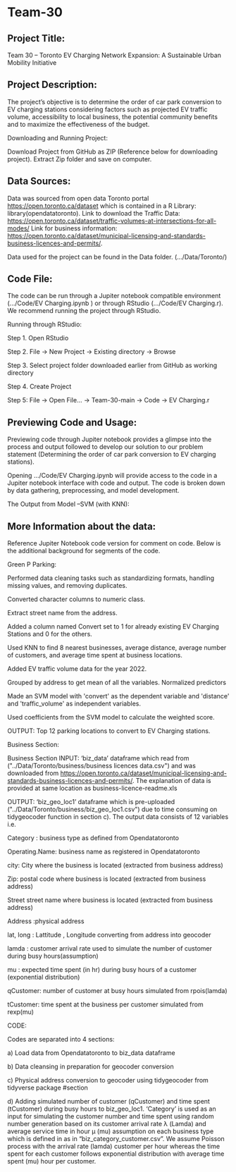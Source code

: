 # Team-30
## Project Title:  

Team 30 – Toronto EV Charging Network Expansion: A Sustainable Urban Mobility Initiative 

## Project Description: 

The project’s objective is to determine the order of car park conversion to EV charging stations considering factors such as projected EV traffic volume, accessibility to local business, the potential community benefits and to maximize the effectiveness of the budget.   

Downloading and Running Project: 

Download Project from GitHub as ZIP (Reference below for downloading project). Extract Zip folder and save on computer. 

## Data Sources:  

Data was sourced from open data Toronto portal https://open.toronto.ca/dataset which is contained in a R Library: library(opendatatoronto). Link to download the Traffic Data: https://open.toronto.ca/dataset/traffic-volumes-at-intersections-for-all-modes/ 
Link for business information: https://open.toronto.ca/dataset/municipal-licensing-and-standards-business-licences-and-permits/.  

Data used for the project can be found in the Data folder. (.../Data/Toronto/) 



## Code File:  

The code can be run through a Jupiter notebook compatible environment (.../Code/EV Charging.ipynb ) or through RStudio (.../Code/EV Charging.r). We recommend running the project through RStudio.  

Running through RStudio: 

Step 1. Open RStudio 

Step 2. File -> New Project -> Existing directory -> Browse  

Step 3. Select project folder downloaded earlier from GitHub as working directory 

Step 4. Create Project 

Step 5: File -> Open File... -> Team-30-main -> Code -> EV Charging.r 

## Previewing Code and Usage: 

Previewing code through Jupiter notebook provides a glimpse into the process and output followed to develop our solution to our problem statement (Determining the order of car park conversion to EV charging stations). 

Opening .../Code/EV Charging.ipynb will provide access to the code in a Jupiter notebook interface with code and output. The code is broken down by data gathering, preprocessing, and model development.  

The Output from Model –SVM (with KNN):  

 

## More Information about the data: 

Reference Jupiter Notebook code version for comment on code. Below is the additional background for segments of the code.  

Green P Parking: 

Performed data cleaning tasks such as standardizing formats, handling missing values, and removing duplicates. 

Converted character columns to numeric class. 

Extract street name from the address. 

Added a column named Convert set to 1 for already existing EV Charging Stations and 0 for the others. 

Used KNN to find 8 nearest businesses, average distance, average number of customers, and average time spent at business locations. 

Added EV traffic volume data for the year 2022. 

Grouped by address to get mean of all the variables. Normalized predictors 

Made an SVM model with 'convert' as the dependent variable and 'distance' and 'traffic_volume' as independent variables. 

Used coefficients from the SVM model to calculate the weighted score. 

OUTPUT: Top 12 parking locations to convert to EV Charging stations. 

 

Business Section:

Business Section INPUT: ‘biz_data’ dataframe which read from ("../Data/Toronto/business/business licences data.csv") and was downloaded from https://open.toronto.ca/dataset/municipal-licensing-and-standards-business-licences-and-permits/. The explanation of data is provided at same location as business-licence-readme.xls  

OUTPUT: ‘biz_geo_loc1’ dataframe which is pre-uploaded ("../Data/Toronto/business/biz_geo_loc1.csv") due to time consuming on tidygeocoder function in section c).   The output data consists of 12 variables i.e. 

Category : business type as defined from Opendatatoronto 

Operating.Name: business name as registered in Opendatatoronto 

city: City where the business is located (extracted from business address) 

Zip: postal code where business is located (extracted from business address) 

Street street name where business is located (extracted from business address) 

Address :physical address 

lat, long : Lattitude , Longitude converting from address into geocoder 

lamda : customer arrival rate used to simulate the number of customer during busy hours(assumption) 

mu : expected time spent (in hr) during busy hours of a customer (exponential distribution) 

qCustomer: number of customer at busy hours simulated from rpois(lamda) 

tCustomer: time spent at the business per customer simulated from rexp(mu) 

CODE:  

Codes are separated into 4 sections:  

a) Load data from Opendatatoronto to biz_data dataframe  

b) Data cleansing in preparation for geocoder conversion  

c) Physical address conversion to geocoder using tidygeocoder from tidyverse package #section 

d) Adding simulated number of customer (qCustomer) and time spent (tCustomer) during busy hours to biz_geo_loc1. ‘Category’ is used as an input for simulating the customer number and time spent using random number generation based on its customer arrival rate λ (Lamda) and average service time in hour µ (mu) assumption on each business type which is defined in as in “biz_category_customer.csv”. We assume Poisson process with the arrival rate (lamda) customer per hour whereas the time spent for each customer follows exponential distribution with average time spent (mu) hour per customer.  

 
 
